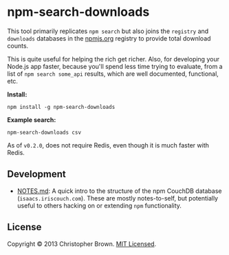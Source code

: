 # npm-search-downloads

This tool primarily replicates `npm search` but also joins the `registry` and `downloads` databases in the [npmjs.org](http://npmjs.org) registry to provide total download counts.

This is quite useful for helping the rich get richer. Also, for developing your Node.js app faster, because you'll spend less time trying to evaluate, from a list of `npm search some_api` results, which are well documented, functional, etc.

**Install:**

    npm install -g npm-search-downloads

**Example search:**

    npm-search-downloads csv

As of `v0.2.0`, does not require Redis, even though it is much faster with Redis.


## Development

* [NOTES.md](NOTES.md): A quick intro to the structure of the npm CouchDB database (`isaacs.iriscouch.com`).
  These are mostly notes-to-self, but potentially useful to others hacking on or extending `npm` functionality.


## License

Copyright © 2013 Christopher Brown. [MIT Licensed](LICENSE).
